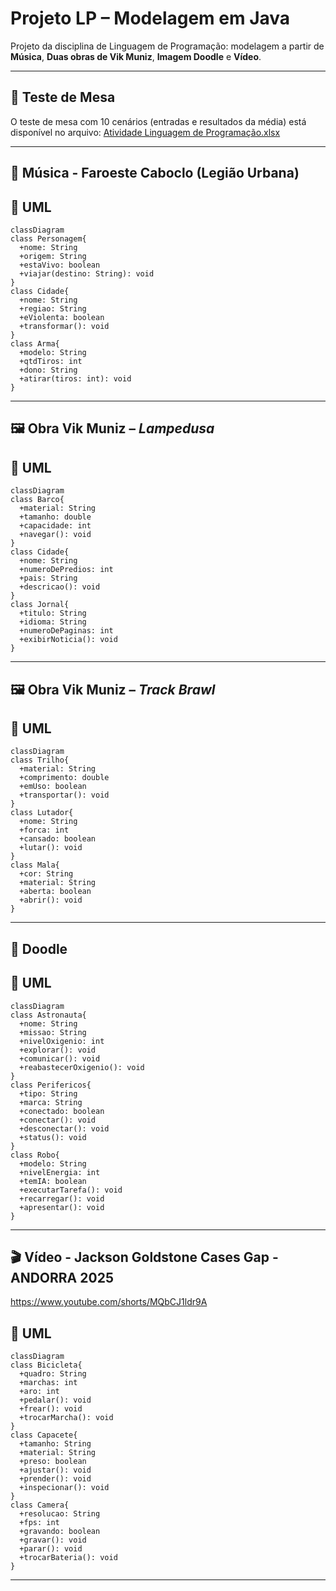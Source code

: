 # Projeto LP – Modelagem em Java

Projeto da disciplina de Linguagem de Programação: modelagem a partir de **Música**, **Duas obras de Vik Muniz**, **Imagem Doodle** e **Vídeo**.  

---

## 🧪 Teste de Mesa
O teste de mesa com 10 cenários (entradas e resultados da média) está disponível no arquivo:
[Atividade Linguagem de Programação.xlsx](Atividade%20Linguagem%20de%20Programação.xlsx)

---

## 🎵 Música - Faroeste Caboclo (Legião Urbana)

## 📐 UML

```mermaid
classDiagram
class Personagem{
  +nome: String
  +origem: String
  +estaVivo: boolean
  +viajar(destino: String): void
}
class Cidade{
  +nome: String
  +regiao: String
  +eViolenta: boolean
  +transformar(): void
}
class Arma{
  +modelo: String
  +qtdTiros: int
  +dono: String
  +atirar(tiros: int): void
}
```

---

## 🖼️ Obra Vik Muniz – *Lampedusa*

## 📐 UML 

```mermaid
classDiagram
class Barco{
  +material: String
  +tamanho: double
  +capacidade: int
  +navegar(): void
}
class Cidade{
  +nome: String
  +numeroDePredios: int
  +pais: String
  +descricao(): void
}
class Jornal{
  +titulo: String
  +idioma: String
  +numeroDePaginas: int
  +exibirNoticia(): void
}
```

---

## 🖼️ Obra Vik Muniz – *Track Brawl*

## 📐 UML

```mermaid
classDiagram
class Trilho{
  +material: String
  +comprimento: double
  +emUso: boolean
  +transportar(): void
}
class Lutador{
  +nome: String
  +forca: int
  +cansado: boolean
  +lutar(): void
}
class Mala{
  +cor: String
  +material: String
  +aberta: boolean
  +abrir(): void
}
```

---

## 🎨 Doodle

## 📐 UML

```mermaid
classDiagram
class Astronauta{
  +nome: String
  +missao: String
  +nivelOxigenio: int
  +explorar(): void
  +comunicar(): void
  +reabastecerOxigenio(): void
}
class Perifericos{
  +tipo: String
  +marca: String
  +conectado: boolean
  +conectar(): void
  +desconectar(): void
  +status(): void
}
class Robo{
  +modelo: String
  +nivelEnergia: int
  +temIA: boolean
  +executarTarefa(): void
  +recarregar(): void
  +apresentar(): void
}
```

---

## 🎬 Vídeo - Jackson Goldstone Cases Gap - ANDORRA 2025
https://www.youtube.com/shorts/MQbCJ1ldr9A


## 📐 UML

```mermaid
classDiagram
class Bicicleta{
  +quadro: String
  +marchas: int
  +aro: int
  +pedalar(): void
  +frear(): void
  +trocarMarcha(): void
}
class Capacete{
  +tamanho: String
  +material: String
  +preso: boolean
  +ajustar(): void
  +prender(): void
  +inspecionar(): void
}
class Camera{
  +resolucao: String
  +fps: int
  +gravando: boolean
  +gravar(): void
  +parar(): void
  +trocarBateria(): void
}
```

---
